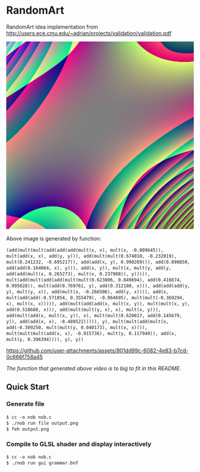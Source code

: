 # RandomArt

RandomArt idea implementation from http://users.ece.cmu.edu/~adrian/projects/validation/validation.pdf

![thumbnail](thumbnail.png)

Above image is generated by function:

```
(add(mult(mult(add(add(add(mult(x, x), mult(x, -0.809645)), mult(add(x, x), add(y, y))), add(mult(mult(0.674010, -0.232019), mult(0.241232, -0.695217)), add(add(x, y), 0.990269))), add(0.090850, add(add(0.164064, x), y))), add(x, y)), mult(x, mult(y, add(y, add(add(mult(x, 0.265273), mult(x, 0.237908)), y))))), mult(add(mult(add(add(mult(mult(0.623806, 0.849694), add(0.416674, 0.995028)), mult(add(0.769761, y), add(0.312180, x))), add(add(add(y, y), mult(y, x)), add(mult(x, -0.266506), add(y, x)))), add(x, mult(add(add(-0.571854, 0.355479), -0.964695), mult(mult(-0.369294, x), mult(x, x))))), add(mult(add(add(x, mult(x, y)), mult(mult(x, y), add(0.518688, x))), add(mult(mult(y, x), x), mult(x, y))), add(mult(add(x, mult(x, y)), x), mult(mult(0.620817, add(0.145679, y)), add(add(x, x), -0.489522))))), y), mult(mult(add(mult(x, add(-0.309250, mult(mult(y, 0.040173), mult(x, x)))), mult(mult(mult(add(x, x), -0.915736), mult(y, 0.117940)), add(x, mult(y, 0.396394)))), y), y))
```

https://github.com/user-attachments/assets/801dd99c-6082-4e83-b7cd-0c666f758a45

*The function that generated above video is to big to fit in this README.*

## Quick Start

### Generate file

```console
$ cc -o nob nob.c
$ ./nob run file output.png
$ feh output.png
```

### Compile to GLSL shader and display interactively

```console
$ cc -o nob nob.c
$ ./nob run gui grammar.bnf
```
